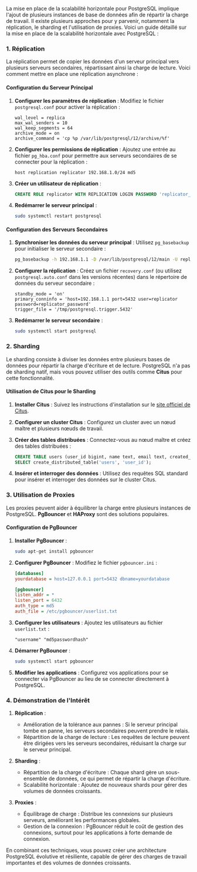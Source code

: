 La mise en place de la scalabilité horizontale pour PostgreSQL implique l'ajout de plusieurs instances de base de données afin de répartir la charge de travail. Il existe plusieurs approches pour y parvenir, notamment la réplication, le sharding et l'utilisation de proxies. Voici un guide détaillé sur la mise en place de la scalabilité horizontale avec PostgreSQL :

### 1. Réplication

La réplication permet de copier les données d'un serveur principal vers plusieurs serveurs secondaires, répartissant ainsi la charge de lecture. Voici comment mettre en place une réplication asynchrone :

#### Configuration du Serveur Principal

1. **Configurer les paramètres de réplication** :
   Modifiez le fichier `postgresql.conf` pour activer la réplication :

   ```plaintext
   wal_level = replica
   max_wal_senders = 10
   wal_keep_segments = 64
   archive_mode = on
   archive_command = 'cp %p /var/lib/postgresql/12/archive/%f'
   ```

2. **Configurer les permissions de réplication** :
   Ajoutez une entrée au fichier `pg_hba.conf` pour permettre aux serveurs secondaires de se connecter pour la réplication :

   ```plaintext
   host replication replicator 192.168.1.0/24 md5
   ```

3. **Créer un utilisateur de réplication** :

   ```sql
   CREATE ROLE replicator WITH REPLICATION LOGIN PASSWORD 'replicator_password';
   ```

4. **Redémarrer le serveur principal** :

   ```bash
   sudo systemctl restart postgresql
   ```

#### Configuration des Serveurs Secondaires

1. **Synchroniser les données du serveur principal** :
   Utilisez `pg_basebackup` pour initialiser le serveur secondaire :

   ```bash
   pg_basebackup -h 192.168.1.1 -D /var/lib/postgresql/12/main -U replicator -v -P --wal-method=stream
   ```

2. **Configurer la réplication** :
   Créez un fichier `recovery.conf` (ou utilisez `postgresql.auto.conf` dans les versions récentes) dans le répertoire de données du serveur secondaire :

   ```plaintext
   standby_mode = 'on'
   primary_conninfo = 'host=192.168.1.1 port=5432 user=replicator password=replicator_password'
   trigger_file = '/tmp/postgresql.trigger.5432'
   ```

3. **Redémarrer le serveur secondaire** :

   ```bash
   sudo systemctl start postgresql
   ```

### 2. Sharding

Le sharding consiste à diviser les données entre plusieurs bases de données pour répartir la charge d'écriture et de lecture. PostgreSQL n'a pas de sharding natif, mais vous pouvez utiliser des outils comme **Citus** pour cette fonctionnalité.

#### Utilisation de Citus pour le Sharding

1. **Installer Citus** :
   Suivez les instructions d'installation sur le [site officiel de Citus](https://www.citusdata.com/download/).

2. **Configurer un cluster Citus** :
   Configurez un cluster avec un nœud maître et plusieurs nœuds de travail.

3. **Créer des tables distribuées** :
   Connectez-vous au nœud maître et créez des tables distribuées :

   ```sql
   CREATE TABLE users (user_id bigint, name text, email text, created_at timestamp);
   SELECT create_distributed_table('users', 'user_id');
   ```

4. **Insérer et interroger des données** :
   Utilisez des requêtes SQL standard pour insérer et interroger des données sur le cluster Citus.

### 3. Utilisation de Proxies

Les proxies peuvent aider à équilibrer la charge entre plusieurs instances de PostgreSQL. **PgBouncer** et **HAProxy** sont des solutions populaires.

#### Configuration de PgBouncer

1. **Installer PgBouncer** :

   ```bash
   sudo apt-get install pgbouncer
   ```

2. **Configurer PgBouncer** :
   Modifiez le fichier `pgbouncer.ini` :

   ```ini
   [databases]
   yourdatabase = host=127.0.0.1 port=5432 dbname=yourdatabase

   [pgbouncer]
   listen_addr = *
   listen_port = 6432
   auth_type = md5
   auth_file = /etc/pgbouncer/userlist.txt
   ```

3. **Configurer les utilisateurs** :
   Ajoutez les utilisateurs au fichier `userlist.txt` :

   ```plaintext
   "username" "md5passwordhash"
   ```

4. **Démarrer PgBouncer** :

   ```bash
   sudo systemctl start pgbouncer
   ```

5. **Modifier les applications** :
   Configurez vos applications pour se connecter via PgBouncer au lieu de se connecter directement à PostgreSQL.

### 4. Démonstration de l'Intérêt

1. **Réplication** :
   - Amélioration de la tolérance aux pannes : Si le serveur principal tombe en panne, les serveurs secondaires peuvent prendre le relais.
   - Répartition de la charge de lecture : Les requêtes de lecture peuvent être dirigées vers les serveurs secondaires, réduisant la charge sur le serveur principal.

2. **Sharding** :
   - Répartition de la charge d'écriture : Chaque shard gère un sous-ensemble de données, ce qui permet de répartir la charge d'écriture.
   - Scalabilité horizontale : Ajoutez de nouveaux shards pour gérer des volumes de données croissants.

3. **Proxies** :
   - Équilibrage de charge : Distribue les connexions sur plusieurs serveurs, améliorant les performances globales.
   - Gestion de la connexion : PgBouncer réduit le coût de gestion des connexions, surtout pour les applications à forte demande de connexion.

En combinant ces techniques, vous pouvez créer une architecture PostgreSQL évolutive et résiliente, capable de gérer des charges de travail importantes et des volumes de données croissants.